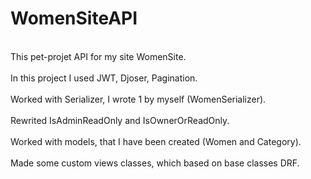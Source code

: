 # WomenSiteAPI
\
This pet-projet API for my site WomenSite.\
\
In this project I used JWT, Djoser, Pagination.\
\
Worked with Serializer, I wrote 1 by myself (WomenSerializer).\
\
Rewrited IsAdminReadOnly and IsOwnerOrReadOnly. \
\
Worked with models, that I have been created (Women and Category).\
\
Made some custom views classes, which based on base classes DRF.
